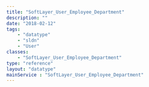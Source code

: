 ```yaml
---
title: "SoftLayer_User_Employee_Department"
description: ""
date: "2018-02-12"
tags:
    - "datatype"
    - "sldn"
    - "User"
classes:
    - "SoftLayer_User_Employee_Department"
type: "reference"
layout: "datatype"
mainService : "SoftLayer_User_Employee_Department"
---
```

